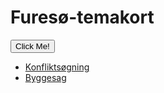 <html>
<body>
<h1>Furesø-temakort</h1>
<button type="button" onclick="alert('Hello world!')">Click Me!</button>


- <a target="blank" href="http://vidi/app/furesoe/?config=konflikt.json">Konfliktsøgning</a>
- <a target="blank" href="http://vidi/app/furesoe/?config=byggesag.json">Byggesag</a>

</body>
</html>



